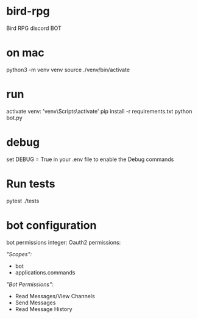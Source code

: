 # bird-rpg
 Bird RPG discord BOT

# on mac
python3 -m venv venv
source ./venv/bin/activate

# run
activate venv: 'venv\Scripts\activate'
pip install -r requirements.txt
python bot.py



# debug
set DEBUG = True in your .env file to enable the Debug commands

# Run tests
pytest ./tests

# bot configuration

bot permissions integer: Oauth2 permissions:

*"Scopes":*
- bot
- applications.commands

*"Bot Permissions":*
- Read Messages/View Channels
- Send Messages
- Read Message History